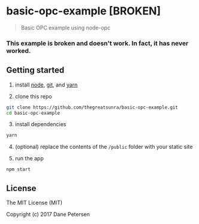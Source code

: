 # basic-opc-example [BROKEN]

> Basic OPC example using node-opc

### This example is broken and doesn't work. In fact, it has never worked.

## Getting started

1) install [node](https://nodejs.org/en/), [git](https://git-scm.com/downloads), and [yarn](https://yarnpkg.com/lang/en/docs/install/)

2) clone this repo

```bash
git clone https://github.com/thegreatsunra/basic-opc-example.git
cd basic-opc-example
```

3) install dependencies

```bash
yarn
```

4) (optional) replace the contents of the `/public` folder with your static site

5) run the app

```bash
npm start
```

## License

The MIT License (MIT)

Copyright (c) 2017 Dane Petersen

